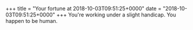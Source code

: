 +++
title = "Your fortune at 2018-10-03T09:51:25+0000"
date = "2018-10-03T09:51:25+0000"
+++
You're working under a slight handicap.  You happen to be human.  
